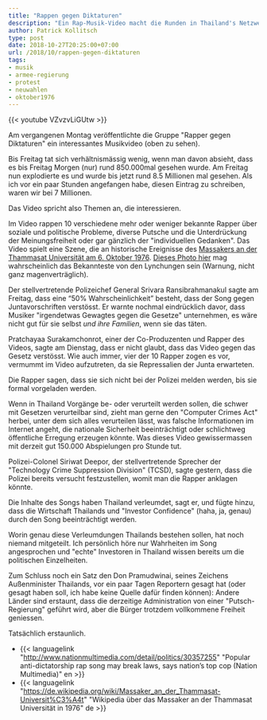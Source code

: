 ```yaml
---
title: "Rappen gegen Diktaturen"
description: "Ein Rap-Musik-Video macht die Runden in Thailand's Netzwerken, die Diktatur kritisierend - Prathet Khun Mii (Mein Land). "
author: Patrick Kollitsch
type: post
date: 2018-10-27T20:25:00+07:00
url: /2018/10/rappen-gegen-diktaturen
tags:
- musik
- armee-regierung
- protest
- neuwahlen
- oktober1976
---
```


{{< youtube VZvzvLiGUtw >}}

Am vergangenen Montag veröffentlichte die Gruppe "Rapper gegen Diktaturen" ein interessantes Musikvideo (oben zu sehen). 

Bis Freitag tat sich verhältnismässig wenig, wenn man davon absieht, dass es bis Freitag Morgen (nur) rund 850.000mal gesehen wurde. Am Freitag nun explodierte es und wurde bis jetzt rund 8.5 Millionen mal gesehen. Als ich vor ein paar Stunden angefangen habe, diesen Eintrag zu schreiben, waren wir bei 7 Millionen. 

Das Video spricht also Themen an, die interessieren.

Im Video rappen 10 verschiedene mehr oder weniger bekannte Rapper über soziale und politische Probleme, diverse Putsche und die Unterdrückung der Meinungsfreiheit oder gar gänzlich der "individuellen Gedanken". Das Video spielt eine Szene, die an historische Ereignisse des [Massakers an der Thammasat Universität am 6. Oktober 1976](https://www.google.com/search?q=October+6,+1976&num=50&newwindow=1&client=ubuntu&hs=505&channel=fs&source=lnms&tbm=isch&sa=X&ved=0ahUKEwj9naeB0KbeAhWLO48KHY61D20Q_AUIDigB&biw=1865&bih=956). [Dieses Photo hier](https://www.worldpressphoto.org/sites/default/files/styles/gallery_main_image/public/1976004AD.jpg?itok=gzlSG-KJ) mag wahrscheinlich das Bekannteste von den Lynchungen sein (Warnung, nicht ganz magenverträglich).

Der stellvertretende Polizeichef General Srivara Ransibrahmanakul sagte am Freitag, dass eine “50% Wahrscheinlichkeit” besteht, dass der Song gegen Juntavorschriften verstösst. Er warnte nochmal eindrücklich davor, dass Musiker "irgendetwas Gewagtes gegen die Gesetze" unternehmen, es wäre nicht gut für sie selbst _und ihre Familien_, wenn sie das täten. 

Pratchayaa Surakamchonrot, einer der Co-Produzenten und Rapper des Videos, sagte am Dienstag, dass er nicht glaubt, dass das Video gegen das Gesetz verstösst. Wie auch immer, vier der 10 Rapper zogen es vor, vermummt im Video aufzutreten, da sie Repressalien der Junta erwarteten. 

Die Rapper sagen, dass sie sich nicht bei der Polizei melden werden, bis sie formal vorgeladen werden.

Wenn in Thailand Vorgänge be- oder verurteilt werden sollen, die schwer mit Gesetzen verurteilbar sind, zieht man gerne den "Computer Crimes Act" herbei, unter dem sich alles verurteilen lässt, was falsche Informationen im Internet angeht, die nationale Sicherheit beeinträchtigt oder schlichtweg öffentliche Erregung erzeugen könnte. Was dieses Video gewissermassen mit derzeit gut 150.000 Abspielungen pro Stunde tut.

Polizei-Colonel Siriwat Deepor, der stellvertretende Sprecher der "Technology Crime Suppression Division" (TCSD), sagte gestern, dass die Polizei bereits versucht festzustellen, womit man die Rapper anklagen könnte. 

Die Inhalte des Songs haben Thailand verleumdet, sagt er, und fügte hinzu, dass die Wirtschaft Thailands und "Investor Confidence" (haha, ja, genau) durch den Song beeinträchtigt werden. 

Worin genau diese Verleumdungen Thailands bestehen sollen, hat noch niemand mitgeteilt. Ich persönlich höre nur Wahrheiten im Song angesprochen und "echte" Investoren in Thailand wissen bereits um die politischen Einzelheiten.

Zum Schluss noch ein Satz den Don Pramudwinai, seines Zeichens Außenminister Thailands, vor ein paar Tagen Reportern gesagt hat (oder gesagt haben soll, ich habe keine Quelle dafür finden können): Andere Länder sind erstaunt, dass die derzeitige Administration von einer "Putsch-Regierung" geführt wird, aber die Bürger trotzdem vollkommene Freiheit geniessen. 

Tatsächlich erstaunlich.

-   {{< languagelink "http://www.nationmultimedia.com/detail/politics/30357255" "Popular anti-dictatorship rap song may break laws, says nation’s top cop (Nation Multimedia)" en >}}
-   {{< languagelink "https://de.wikipedia.org/wiki/Massaker_an_der_Thammasat-Universit%C3%A4t" "Wikipedia über das Massaker an der Thammasat Universität in 1976" de >}}

